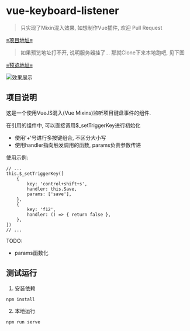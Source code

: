 # vue-keyboard-listener

> 只实现了Mixin混入效果, 如想制作Vue插件, 欢迎 Pull Request

[≡项目地址≡](https://github.com/Lionad-Morotar/vue-keyboard-listener "≡项目地址≡")

> 如果预览地址打不开, 说明服务器挂了... 那就Clone下来本地跑吧, 见下图

[≡预览地址≡](https://github.com/Lionad-Morotar/vue-keyboard-listener "≡预览地址≡")

![效果展示](https://i.imgur.com/tI1MrRW.gif)

## 项目说明

这是一个使用VueJS混入(Vue Mixins)监听项目键盘事件的组件.

在引用的组件中, 可以直接调用$_setTriggerKey进行初始化

* 使用'+'号进行多按键组合, 不区分大小写
* 使用handler指向触发调用的函数, params负责参数传递

使用示例:
```
// ...
this.$_setTriggerKey([
    {
        key: 'control+shift+s',
        handler: this.Save,
        params: ['save'],
    },
    {
        key: 'f12',
        handler: () => { return false },
    },
])
// ...
```

TODO:

* params函数化

## 测试运行

1. 安装依赖
```
npm install
```

2. 本地运行
```
npm run serve
```

